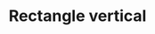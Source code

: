 ---
title: Rectangle vertical
tags: ["rectangle", "vertical", "shape", "geometry", "design", "layout", "structure", "orientation"]
icon: rectangle-vertical
svg: '<svg xmlns="http://www.w3.org/2000/svg" width="24" height="24" fill="none" viewBox="0 0 24 24" stroke-width="1.5" stroke-linecap="round" stroke-linejoin="round" stroke="currentColor"><path d="M12 2c3.771 0 5.657 0 6.828 1.464C20 4.93 20 7.286 20 12c0 4.714 0 7.071-1.172 8.535C17.657 22 15.771 22 12 22c-3.771 0-5.657 0-6.828-1.465C4 19.072 4 16.714 4 12s0-7.071 1.172-8.536C6.343 2 8.229 2 12 2Z"/></svg>'
---